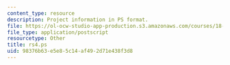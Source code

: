 ```yaml
---
content_type: resource
description: Project information in PS format.
file: https://ol-ocw-studio-app-production.s3.amazonaws.com/courses/18-06ci-linear-algebra-communications-intensive-spring-2004/98376b63e5e85c14af492d71e438f3d8_rs4.ps
file_type: application/postscript
resourcetype: Other
title: rs4.ps
uid: 98376b63-e5e8-5c14-af49-2d71e438f3d8
---
```

